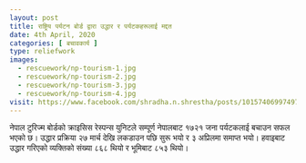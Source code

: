 ```yaml
---
layout: post
title: राष्ट्रिय पर्यटन बोर्ड द्वारा उद्धार र पर्यटकहरूलाई मद्दत
date: 4th April, 2020
categories: [ बचावकार्य ]
type: reliefwork
images:
  - rescuework/np-tourism-1.jpg
  - rescuework/np-tourism-2.jpg
  - rescuework/np-tourism-3.jpg
  - rescuework/np-tourism-4.jpg
visit: https://www.facebook.com/shradha.n.shrestha/posts/10157406997497979
---
```


नेपाल टुरिज्म बोर्डको क्राइसिस रेस्पन्स युनिटले सम्पूर्ण नेपालबाट १७२१ जना पर्यटकलाई बचाउन सफल भएको छ। उद्धार प्रक्रिया २७ मार्च देखि लकडाउन पछि सुरू भयो र ३ अप्रिलमा समाप्त भयो। हवाइबाट उद्धार गरिएको व्यक्तिको संख्या ८६८ थियो र भूमिबाट ८५३ थियो।
